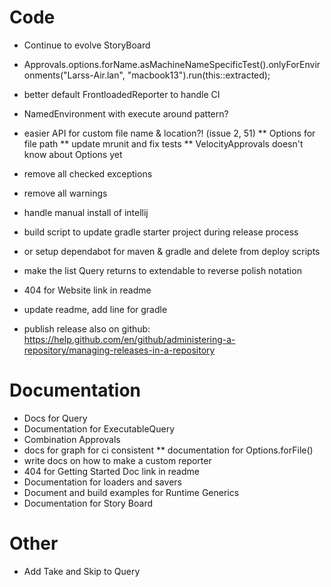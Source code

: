 # Code
* Continue to evolve StoryBoard

* Approvals.options.forName.asMachineNameSpecificTest().onlyForEnvironments("Larss-Air.lan", "macbook13").run(this::extracted);
* better default FrontloadedReporter to handle CI
* NamedEnvironment with execute around pattern?

* easier API for custom file name & location?! (issue 2, 51)
** Options for file path
** update mrunit and fix tests
** VelocityApprovals doesn't know about Options yet

* remove all checked exceptions
* remove all warnings
* handle manual install of intellij
* build script to update gradle starter project during release process
* or setup dependabot for maven & gradle and delete from deploy scripts
* make the list Query returns  to extendable to reverse polish notation

* 404 for Website link in readme
* update readme, add line for gradle
* publish release also on github: https://help.github.com/en/github/administering-a-repository/managing-releases-in-a-repository

# Documentation
* Docs for Query
* Documentation for ExecutableQuery
* Combination Approvals
* docs for graph for ci consistent
** documentation for Options.forFile()
* write docs on how to make a custom reporter
* 404 for Getting Started Doc link in readme
* Documentation for loaders and savers
* Document and build examples for Runtime Generics
* Documentation for Story Board

# Other
* Add Take and Skip to Query
